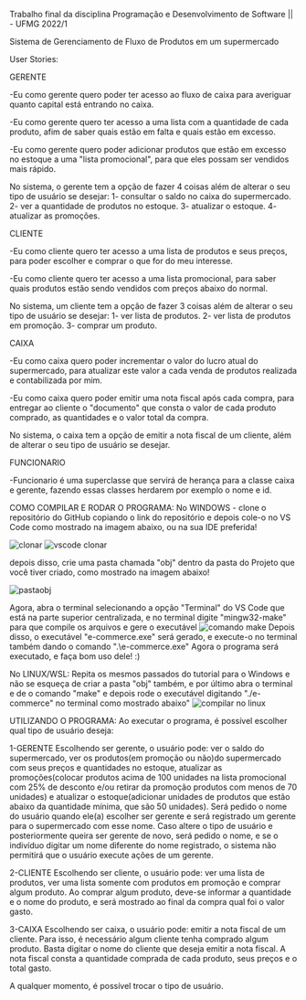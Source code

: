 Trabalho final da disciplina Programação e Desenvolvimento de Software || - UFMG 2022/1

Sistema de Gerenciamento de Fluxo de Produtos em um supermercado

User Stories:

GERENTE

-Eu como gerente quero poder ter acesso ao fluxo de caixa para averiguar quanto capital está entrando no caixa.

-Eu como gerente quero ter acesso a uma lista com a quantidade de cada produto, afim de saber quais estão em falta e quais estão em excesso.

-Eu como gerente quero poder adicionar produtos que estão em excesso no estoque a uma "lista promocional", para que eles possam ser vendidos mais rápido.

No sistema, o gerente tem a opção de fazer 4 coisas além de alterar o seu tipo de usuário se desejar: 1- consultar o saldo no caixa do supermercado. 2- ver a quantidade de produtos no estoque. 3- atualizar o estoque. 4- atualizar as promoções.

CLIENTE

-Eu como cliente quero ter acesso a uma lista de produtos e seus preços, para poder escolher e comprar o que for do meu interesse.

-Eu como cliente quero ter acesso a uma lista promocional, para saber quais produtos estão sendo vendidos com preços abaixo do normal.

No sistema, um cliente tem a opção de fazer 3 coisas além de alterar o seu tipo de usuário se desejar: 1- ver lista de produtos. 2- ver lista de produtos em promoção. 3- comprar um produto.

CAIXA

-Eu como caixa quero poder incrementar o valor do lucro atual do supermercado, para atualizar este valor a cada venda de produtos realizada e contabilizada por mim.

-Eu como caixa quero poder emitir uma nota fiscal após cada compra, para entregar ao cliente o "documento" que consta o valor de cada produto comprado, as quantidades e o valor total da compra.

No sistema, o caixa tem a opção de emitir a nota fiscal de um cliente, além de alterar o seu tipo de usuário se desejar.

FUNCIONARIO

-Funcionario é uma superclasse que servirá de herança para a classe caixa e gerente, fazendo essas classes herdarem por exemplo o nome e id.



COMO COMPILAR E RODAR O PROGRAMA:
No WINDOWS - clone o repositório do GitHub copiando o link do repositório e depois cole-o no VS Code como mostrado na imagem abaixo, ou na sua IDE preferida! 

![clonar](https://user-images.githubusercontent.com/97178655/179424633-b07bcd3b-463d-41f9-8d16-7d25666638f2.png)
![vscode clonar](https://user-images.githubusercontent.com/97178655/179424946-f8f03018-294e-4b7e-a520-80c5ae58ef95.png)

depois disso, crie uma pasta chamada "obj" dentro da pasta do Projeto que você tiver criado, como mostrado na imagem abaixo!

![pastaobj](https://user-images.githubusercontent.com/97178655/179425083-581206bd-a469-4be1-b0de-d0393b10fd1c.png)

Agora, abra o terminal selecionando a opção "Terminal" do VS Code que está na parte superior centralizada, e no terminal digite "mingw32-make" para que compile os arquivos e gere o executável
![comando make](https://user-images.githubusercontent.com/97178655/179425206-ecdc41c5-24b2-4643-a966-faec3c52cf15.png)
Depois disso, o executável "e-commerce.exe" será gerado, e execute-o no terminal também dando o comando ".\e-commerce.exe" 
Agora o programa será executado, e faça bom uso dele! :)

No LINUX/WSL: Repita os mesmos passados do tutorial para o Windows e não se esqueça de criar a pasta "obj" também, e por último abra o terminal e de o comando "make" e depois rode o executável digitando "./e-commerce" no terminal como mostrado abaixo"
![compilar no linux](https://user-images.githubusercontent.com/97178655/179426130-beb8dada-e30f-4144-9221-7973f0b404bd.png)


UTILIZANDO O PROGRAMA:
Ao executar o programa, é possível escolher qual tipo de usuário deseja:

1-GERENTE
Escolhendo ser gerente, o usuário pode: ver o saldo do supermercado, ver os produtos(em promoção ou não)do supermercado com seus preços e quantidades no estoque, atualizar as promoções(colocar produtos acima de 100 unidades na lista promocional com 25% de desconto e/ou retirar da promoção produtos com menos de 70 unidades) e atualizar o estoque(adicionar unidades de produtos que estão abaixo da quantidade mínima, que são 50 unidades).
Será pedido o nome do usuário quando ele(a) escolher ser gerente e será registrado um gerente para o supermercado com esse nome. Caso altere o tipo de usuário e posteriormente queira ser gerente de novo, será pedido o nome, e se o indivíduo  digitar um nome diferente do nome registrado, o sistema não permitirá que o usuário execute ações de um gerente.

2-CLIENTE 
Escolhendo ser cliente, o usuário pode: ver uma lista de produtos, ver uma lista somente com produtos em promoção e comprar algum produto. Ao comprar algum produto, deve-se informar a quantidade e o nome do produto, e será mostrado ao final da compra qual foi o valor gasto.

3-CAIXA
Escolhendo ser caixa, o usuário pode: emitir a nota fiscal de um cliente. Para isso, é necessário algum cliente tenha comprado algum produto. Basta digitar o nome do cliente que deseja emitir a nota fiscal. A nota fiscal consta a quantidade comprada de cada produto, seus preços e o total gasto.

A qualquer momento, é possível trocar o tipo de usuário.

